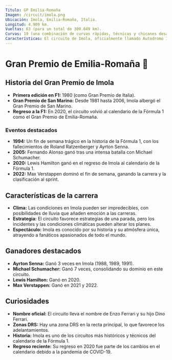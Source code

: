 ```yaml
---
Titulo: GP Emilia-Romaña
Imagen: /circuit/imola.png
Ubicación: Imola, Emilia-Romaña, Italia.
Longitud: 4.909 km.
Vueltas: 63 (para un total de 309.049 km).
Curvas: 19 (una combinación de curvas rápidas, técnicas y chicanes desafiantes).
Características: El circuito de Imola, oficialmente llamado Autodromo Internazionale Enzo e Dino Ferrari, es conocido por su diseño técnico y su historia en la Fórmula 1. Es un circuito estrecho y rápido, lo que lo hace desafiante para los adelantamientos.
---
```


# Gran Premio de Emilia-Romaña 🏁

## Historia del Gran Premio de Imola
- **Primera edición en F1:** 1980 (como Gran Premio de Italia).
- **Gran Premio de San Marino:** Desde 1981 hasta 2006, Imola albergó el Gran Premio de San Marino.
- **Regreso a la F1:** En 2020, el circuito volvió al calendario de la Fórmula 1 como el Gran Premio de Emilia-Romaña.

### Eventos destacados
- **1994:** Un fin de semana trágico en la historia de la Fórmula 1, con los fallecimientos de Roland Ratzenberger y Ayrton Senna.
- **2005:** Fernando Alonso ganó tras una intensa batalla con Michael Schumacher.
- **2020:** Lewis Hamilton ganó en el regreso de Imola al calendario de la Fórmula 1.
- **2022:** Max Verstappen dominó el fin de semana, ganando la carrera y la clasificación al sprint.

## Características de la carrera
- **Clima:** Las condiciones en Imola pueden ser impredecibles, con posibilidades de lluvia que añaden emoción a las carreras.
- **Estrategia:** El circuito favorece estrategias de una parada, pero los incidentes y las condiciones climáticas pueden alterar los planes.
- **Espectáculo:** Imola es conocido por su historia y su atmósfera única, atrayendo a fanáticos apasionados de todo el mundo.

## Ganadores destacados
- **Ayrton Senna:** Ganó 3 veces en Imola (1988, 1989, 1991).
- **Michael Schumacher:** Ganó 7 veces, consolidando su dominio en este circuito.
- **Lewis Hamilton:** Ganó en 2020.
- **Max Verstappen:** Ganó en 2021 y 2022.

## Curiosidades
- **Nombre oficial:** El circuito lleva el nombre de Enzo Ferrari y su hijo Dino Ferrari.
- **Zonas DRS:** Hay una zona DRS en la recta principal, lo que favorece los adelantamientos.
- **Historia:** Imola es uno de los circuitos más históricos y técnicos del calendario de la Fórmula 1.
- **Regreso reciente:** Su regreso en 2020 fue parte de los cambios en el calendario debido a la pandemia de COVID-19.
